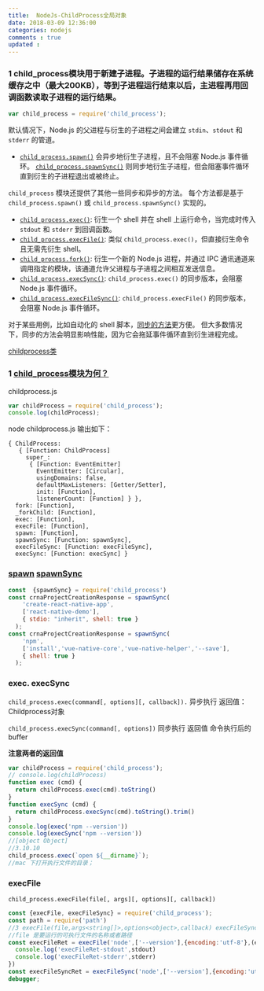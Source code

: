 ```yaml
---
title:  NodeJs-ChildProcess全局对象 
date: 2018-03-09 12:36:00
categories: nodejs
comments : true 
updated : 
---
```


### 1 child_process模块用于新建子进程。子进程的运行结果储存在系统缓存之中（最大200KB），等到子进程运行结束以后，主进程再用回调函数读取子进程的运行结果。

```javascript
var child_process = require('child_process');

```

默认情况下，Node.js 的父进程与衍生的子进程之间会建立 `stdin`、`stdout` 和 `stderr` 的管道。

* [`child_process.spawn()`](http://nodejs.cn/s/CKoDGf) 会异步地衍生子进程，且不会阻塞 Node.js 事件循环。 [`child_process.spawnSync()`](http://nodejs.cn/s/bmkUrE) 则同步地衍生子进程，但会阻塞事件循环直到衍生的子进程退出或被终止。

`child_process` 模块还提供了其他一些同步和异步的方法。 每个方法都是基于 `child_process.spawn()` 或 `child_process.spawnSync()` 实现的。

- [`child_process.exec()`](http://nodejs.cn/s/pkpJMy): 衍生一个 shell 并在 shell 上运行命令，当完成时传入 `stdout` 和 `stderr` 到回调函数。
- [`child_process.execFile()`](http://nodejs.cn/s/N6uK8q): 类似 `child_process.exec()`，但直接衍生命令且无需先衍生 shell。
- [`child_process.fork()`](http://nodejs.cn/s/VDCJMa): 衍生一个新的 Node.js 进程，并通过 IPC 通讯通道来调用指定的模块，该通道允许父进程与子进程之间相互发送信息。
- [`child_process.execSync()`](http://nodejs.cn/s/i6KxMV): `child_process.exec()` 的同步版本，会阻塞 Node.js 事件循环。
- [`child_process.execFileSync()`](http://nodejs.cn/s/ed75fU): `child_process.execFile()` 的同步版本，会阻塞 Node.js 事件循环。

对于某些用例，比如自动化的 shell 脚本，[同步的方法](http://nodejs.cn/s/Kexyms)更方便。 但大多数情况下，同步的方法会明显影响性能，因为它会拖延事件循环直到衍生进程完成。

[childprocess类](http://nodejs.cn/api/child_process.html#child_process_class_childprocess)

### 1 [child_process模块为何？](http://nodejs.cn/api/child_process.html#child_process_child_process_execsync_command_options)

childprocess.js

```javascript
var childProcess = require('child_process');
console.log(childProcess);
```

node childprocess.js 输出如下：

```ajva
{ ChildProcess:
   { [Function: ChildProcess]
     super_:
      { [Function: EventEmitter]
        EventEmitter: [Circular],
        usingDomains: false,
        defaultMaxListeners: [Getter/Setter],
        init: [Function],
        listenerCount: [Function] } },
  fork: [Function],
  _forkChild: [Function],
  exec: [Function],
  execFile: [Function],
  spawn: [Function],
  spawnSync: [Function: spawnSync],
  execFileSync: [Function: execFileSync],
  execSync: [Function: execSync] }
```

### [spawn](http://nodejs.cn/api/child_process.html#child_process_child_process_spawn_command_args_options) [spawnSync](http://nodejs.cn/api/child_process.html#child_process_child_process_spawnsync_command_args_options)

```javascript
const  {spawnSync} = require('child_process')
const crnaProjectCreationResponse = spawnSync(
    'create-react-native-app',
    ['react-native-demo'],
    { stdio: "inherit", shell: true }
  );
const crnaProjectCreationResponse = spawnSync(
    'npm',
    ['install','vue-native-core','vue-native-helper','--save'],
    { shell: true }
  );
```

### exec.  execSync

`child_process.exec(command[, options][, callback]).` 异步执行 返回值：Childprocess对象

`child_process.execSync(command[, options])` 同步执行  返回值 命令执行后的buffer

**注意两者的返回值**

```javascript
var childProcess = require('child_process');
// console.log(childProcess)
function exec (cmd) {
  return childProcess.exec(cmd).toString()
}
function execSync (cmd) {
  return childProcess.execSync(cmd).toString().trim()
}
console.log(exec('npm --version'))
console.log(execSync('npm --version'))
//[object Object]
//3.10.10
child_process.exec(`open ${__dirname}`);
//mac 下打开执行文件的目录；
```

### execFile

`child_process.execFile(file[, args][, options][, callback])`

```javascript
const {execFile, execFileSync} = require('child_process');
const path = require('path')
//3 execFile(file,args<string[]>,options<object>,callback) execFileSync
//file 是要运行的可执行文件的名称或者路径
const execFileRet = execFile('node',['--version'],{encoding:'utf-8'},(error,stdout,stderr) => {
  console.log('execFileRet-stdout',stdout)
  console.log('execFileRet-stderr',stderr)
})
const execFileSyncRet = execFileSync('node',['--version'],{encoding:'utf-8'}) 
debugger;
```

### 



